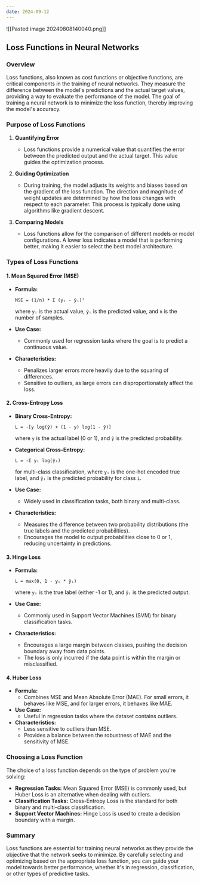 ```yaml
---
date: 2024-09-12
---
```

	
![[Pasted image 20240808140040.png]]

## Loss Functions in Neural Networks
### Overview

Loss functions, also known as cost functions or objective functions, are critical components in the training of neural networks. They measure the difference between the model's predictions and the actual target values, providing a way to evaluate the performance of the model. The goal of training a neural network is to minimize the loss function, thereby improving the model's accuracy.

### Purpose of Loss Functions

1. **Quantifying Error**
    
    - Loss functions provide a numerical value that quantifies the error between the predicted output and the actual target. This value guides the optimization process.
2. **Guiding Optimization**
    
    - During training, the model adjusts its weights and biases based on the gradient of the loss function. The direction and magnitude of weight updates are determined by how the loss changes with respect to each parameter. This process is typically done using algorithms like gradient descent.
3. **Comparing Models**
    
    - Loss functions allow for the comparison of different models or model configurations. A lower loss indicates a model that is performing better, making it easier to select the best model architecture.

### Types of Loss Functions

#### 1. **Mean Squared Error (MSE)**

- **Formula:**
    
    `MSE = (1/n) * Σ (yᵢ - ŷᵢ)²`
    
    where `yᵢ` is the actual value, `ŷᵢ` is the predicted value, and `n` is the number of samples.
- **Use Case:**
    - Commonly used for regression tasks where the goal is to predict a continuous value.
- **Characteristics:**
    - Penalizes larger errors more heavily due to the squaring of differences.
    - Sensitive to outliers, as large errors can disproportionately affect the loss.

#### 2. **Cross-Entropy Loss**

- **Binary Cross-Entropy:**
    
    `L = -[y log(ŷ) + (1 - y) log(1 - ŷ)]`
    
    where `y` is the actual label (0 or 1), and `ŷ` is the predicted probability.
- **Categorical Cross-Entropy:**
    
    `L = -Σ yᵢ log(ŷᵢ)`
    
    for multi-class classification, where `yᵢ` is the one-hot encoded true label, and `ŷᵢ` is the predicted probability for class `i`.
- **Use Case:**
    - Widely used in classification tasks, both binary and multi-class.
- **Characteristics:**
    - Measures the difference between two probability distributions (the true labels and the predicted probabilities).
    - Encourages the model to output probabilities close to 0 or 1, reducing uncertainty in predictions.

#### 3. **Hinge Loss**

- **Formula:**
    
    `L = max(0, 1 - yᵢ * ŷᵢ)`
    
    where `yᵢ` is the true label (either -1 or 1), and `ŷᵢ` is the predicted output.
- **Use Case:**
    - Commonly used in Support Vector Machines (SVM) for binary classification tasks.
- **Characteristics:**
    - Encourages a large margin between classes, pushing the decision boundary away from data points.
    - The loss is only incurred if the data point is within the margin or misclassified.

#### 4. **Huber Loss**

- **Formula:**
    - Combines MSE and Mean Absolute Error (MAE). For small errors, it behaves like MSE, and for larger errors, it behaves like MAE.
- **Use Case:**
    - Useful in regression tasks where the dataset contains outliers.
- **Characteristics:**
    - Less sensitive to outliers than MSE.
    - Provides a balance between the robustness of MAE and the sensitivity of MSE.

### Choosing a Loss Function

The choice of a loss function depends on the type of problem you're solving:

- **Regression Tasks:** Mean Squared Error (MSE) is commonly used, but Huber Loss is an alternative when dealing with outliers.
- **Classification Tasks:** Cross-Entropy Loss is the standard for both binary and multi-class classification.
- **Support Vector Machines:** Hinge Loss is used to create a decision boundary with a margin.

### Summary

Loss functions are essential for training neural networks as they provide the objective that the network seeks to minimize. By carefully selecting and optimizing based on the appropriate loss function, you can guide your model towards better performance, whether it's in regression, classification, or other types of predictive tasks.
